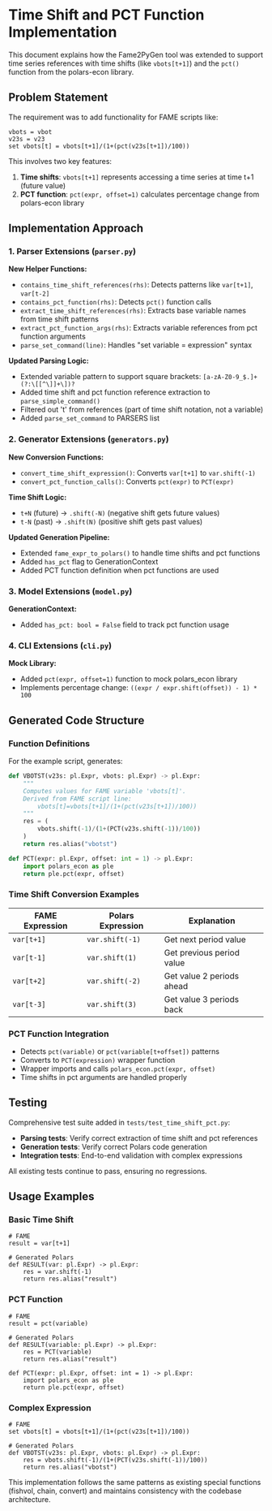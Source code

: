 # Time Shift and PCT Function Implementation

This document explains how the Fame2PyGen tool was extended to support time series references with time shifts (like `vbots[t+1]`) and the `pct()` function from the polars-econ library.

## Problem Statement

The requirement was to add functionality for FAME scripts like:
```
vbots = vbot
v23s = v23
set vbots[t] = vbots[t+1]/(1+(pct(v23s[t+1])/100))
```

This involves two key features:
1. **Time shifts**: `vbots[t+1]` represents accessing a time series at time t+1 (future value)
2. **PCT function**: `pct(expr, offset=1)` calculates percentage change from polars-econ library

## Implementation Approach

### 1. Parser Extensions (`parser.py`)

**New Helper Functions:**
- `contains_time_shift_references(rhs)`: Detects patterns like `var[t+1]`, `var[t-2]`
- `contains_pct_function(rhs)`: Detects `pct()` function calls
- `extract_time_shift_references(rhs)`: Extracts base variable names from time shift patterns
- `extract_pct_function_args(rhs)`: Extracts variable references from pct function arguments
- `parse_set_command(line)`: Handles "set variable = expression" syntax

**Updated Parsing Logic:**
- Extended variable pattern to support square brackets: `[a-zA-Z0-9_$.]+(?:\[[^\]]+\])?`
- Added time shift and pct function reference extraction to `parse_simple_command()`
- Filtered out 't' from references (part of time shift notation, not a variable)
- Added `parse_set_command` to PARSERS list

### 2. Generator Extensions (`generators.py`)

**New Conversion Functions:**
- `convert_time_shift_expression()`: Converts `var[t+1]` to `var.shift(-1)` 
- `convert_pct_function_calls()`: Converts `pct(expr)` to `PCT(expr)`

**Time Shift Logic:**
- `t+N` (future) → `.shift(-N)` (negative shift gets future values)
- `t-N` (past) → `.shift(N)` (positive shift gets past values)

**Updated Generation Pipeline:**
- Extended `fame_expr_to_polars()` to handle time shifts and pct functions
- Added `has_pct` flag to GenerationContext
- Added PCT function definition when pct functions are used

### 3. Model Extensions (`model.py`)

**GenerationContext:**
- Added `has_pct: bool = False` field to track pct function usage

### 4. CLI Extensions (`cli.py`)

**Mock Library:**
- Added `pct(expr, offset=1)` function to mock polars_econ library
- Implements percentage change: `((expr / expr.shift(offset)) - 1) * 100`

## Generated Code Structure

### Function Definitions

For the example script, generates:
```python
def VBOTST(v23s: pl.Expr, vbots: pl.Expr) -> pl.Expr:
    """
    Computes values for FAME variable 'vbots[t]'.
    Derived from FAME script line:
        vbots[t]=vbots[t+1]/(1+(pct(v23s[t+1])/100))
    """
    res = (
        vbots.shift(-1)/(1+(PCT(v23s.shift(-1))/100))
    )
    return res.alias("vbotst")

def PCT(expr: pl.Expr, offset: int = 1) -> pl.Expr:
    import polars_econ as ple
    return ple.pct(expr, offset)
```

### Time Shift Conversion Examples

| FAME Expression | Polars Expression | Explanation |
|-----------------|-------------------|-------------|
| `var[t+1]` | `var.shift(-1)` | Get next period value |
| `var[t-1]` | `var.shift(1)` | Get previous period value |
| `var[t+2]` | `var.shift(-2)` | Get value 2 periods ahead |
| `var[t-3]` | `var.shift(3)` | Get value 3 periods back |

### PCT Function Integration

- Detects `pct(variable)` or `pct(variable[t+offset])` patterns
- Converts to `PCT(expression)` wrapper function
- Wrapper imports and calls `polars_econ.pct(expr, offset)`
- Time shifts in pct arguments are handled properly

## Testing

Comprehensive test suite added in `tests/test_time_shift_pct.py`:

- **Parsing tests**: Verify correct extraction of time shift and pct references
- **Generation tests**: Verify correct Polars code generation
- **Integration tests**: End-to-end validation with complex expressions

All existing tests continue to pass, ensuring no regressions.

## Usage Examples

### Basic Time Shift
```
# FAME
result = var[t+1]

# Generated Polars
def RESULT(var: pl.Expr) -> pl.Expr:
    res = var.shift(-1)
    return res.alias("result")
```

### PCT Function
```
# FAME  
result = pct(variable)

# Generated Polars
def RESULT(variable: pl.Expr) -> pl.Expr:
    res = PCT(variable)
    return res.alias("result")

def PCT(expr: pl.Expr, offset: int = 1) -> pl.Expr:
    import polars_econ as ple
    return ple.pct(expr, offset)
```

### Complex Expression
```
# FAME
set vbots[t] = vbots[t+1]/(1+(pct(v23s[t+1])/100))

# Generated Polars
def VBOTST(v23s: pl.Expr, vbots: pl.Expr) -> pl.Expr:
    res = vbots.shift(-1)/(1+(PCT(v23s.shift(-1))/100))
    return res.alias("vbotst")
```

This implementation follows the same patterns as existing special functions (fishvol, chain, convert) and maintains consistency with the codebase architecture.